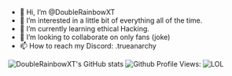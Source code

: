 - 👋 Hi, I’m @DoubleRainbowXT
- 👀 I’m interested in a little bit of everything all of the time.
- 🌱 I’m currently learning ethical Hacking.
- 💞️ I’m looking to collaborate on only fans (joke)
- 📫 How to reach my Discord: .trueanarchy

![DoubleRainbowXT's GitHub stats](https://github-readme-stats.vercel.app/api?username=DoubleRainbowXT&show_icons=true&theme=radical)  ![Github Profile Views:](https://komarev.com/ghpvc/?username=DoubleRainbowXT&color=blueviolet)
![LOL](https://ezstat.ru/19nzS4.png)
